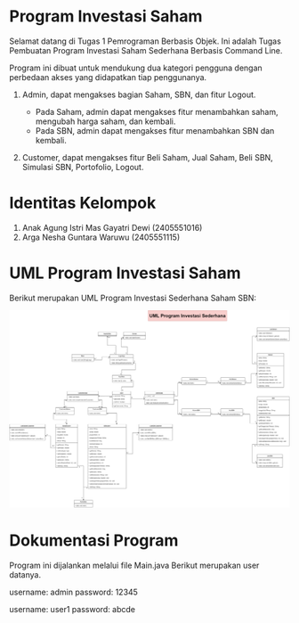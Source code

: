 # Program Investasi Saham

Selamat datang di Tugas 1 Pemrograman Berbasis Objek. Ini adalah Tugas Pembuatan Program Investasi Saham Sederhana Berbasis Command Line. 

Program ini dibuat untuk mendukung dua kategori pengguna dengan perbedaan akses yang didapatkan tiap penggunanya.

1. Admin, dapat mengakses bagian Saham, SBN, dan fitur Logout. 
    - Pada Saham, admin dapat mengakses fitur menambahkan saham, mengubah harga saham, dan kembali. 
    - Pada SBN, admin dapat mengakses fitur menambahkan SBN dan kembali.

2. Customer, dapat mengakses fitur Beli Saham, Jual Saham, Beli SBN, Simulasi SBN, Portofolio, Logout.

# Identitas Kelompok

1. Anak Agung Istri Mas Gayatri Dewi (2405551016)
2. Arga Nesha Guntara Waruwu (2405551115)

# UML Program Investasi Saham
Berikut merupakan UML Program Investasi Sederhana Saham SBN:

![Diagram-UML](https://github.com/argaNeshaaa/TugasPBO/blob/main/UML%20Program%20Investasi.png?raw=true0)

# Dokumentasi Program
Program ini dijalankan melalui file Main.java
Berikut merupakan user datanya.

username: admin
password: 12345

username: user1
password: abcde




